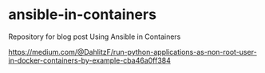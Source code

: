 # ansible-in-containers
Repository for blog post Using Ansible in Containers


https://medium.com/@DahlitzF/run-python-applications-as-non-root-user-in-docker-containers-by-example-cba46a0ff384